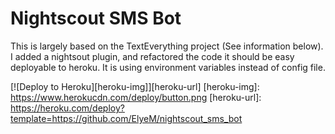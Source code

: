 # Nightscout SMS Bot

This is largely based on the TextEverything project (See information below). 
I added a nightsout plugin, and refactored the code it should be easy deployable to heroku. 
It is using environment variables instead of config file.

[![Deploy to Heroku][heroku-img]][heroku-url]
[heroku-img]: https://www.herokucdn.com/deploy/button.png
[heroku-url]: https://heroku.com/deploy?template=https://github.com/ElyeM/nightscout_sms_bot
